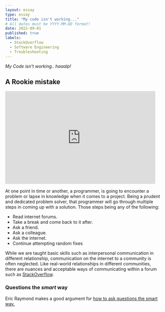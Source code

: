 ```yaml
---
layout: essay
type: essay
title: "My code isn't working..."
# All dates must be YYYY-MM-DD format!
date: 2022-09-01
published: true
labels:
  - StackOverflow
  - Software Engineering
  - Troubleshooting
---
```

*My Code isn't working.. haaalp!*
## A Rookie mistake
<iframe src="https://giphy.com/embed/Dh5q0sShxgp13DwrvG" width="480" height="296" frameBorder="0" class="giphy-embed" allowFullScreen></iframe style="float:right">

At one point in time or another, a programmer, is going to encounter a problem or lapse in knowledge when it comes to a project. Being a prudent and dedicated problem solver, that programmer will go through multiple steps in coming up with a solution. Those steps being any of the following:
<ul>
  <li>Read internet forums.</li>
  <li>Take a break and come back to it after.</li>
  <li>Ask a friend.</li>
  <li>Ask a colleague.</li>
  <li>Ask the internet.</li>
  <li>Continue attempting random fixes</li>
</ul>

While we are taught basic skills such as interpersonal communication in different  relationship, communication on the internet to a community is often neglected. Like real-world relationships in different communities, there are nuances and acceptable ways of communicating within a forum such as <a href="https://stackoverflow.com">StackOverflow</a>.

### Questions the *smart* way
Eric Raymond makes a good argument for <a href="http://www.catb.org/esr/faqs/smart-questions.html">how to ask questions the smart way.</a>
